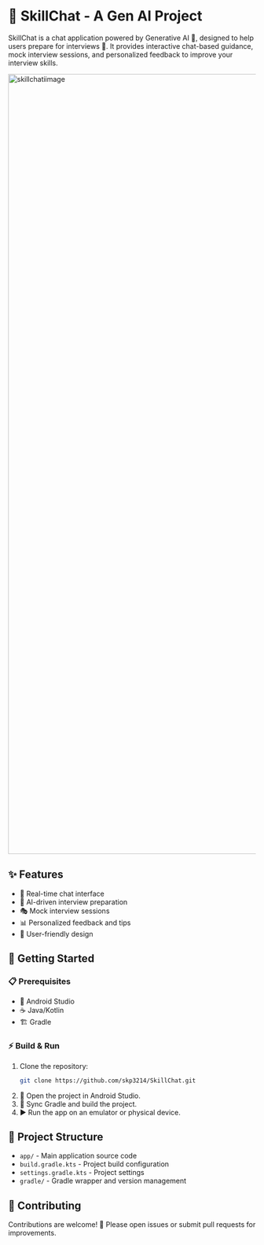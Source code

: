 # 💬 SkillChat - A Gen AI Project

SkillChat is a chat application powered by Generative AI 🤖, designed to help users prepare for interviews 💼. It provides interactive chat-based guidance, mock interview sessions, and personalized feedback to improve your interview skills.

<img width="2245" height="1587" alt="skillchatiimage" src="https://github.com/user-attachments/assets/ad970bd3-ca0e-402d-ae1a-ac78d72e32cd" />




## ✨ Features
- 💬 Real-time chat interface
- 🤖 AI-driven interview preparation
- 🎭 Mock interview sessions
- 📊 Personalized feedback and tips
- 🎨 User-friendly design

## 🚀 Getting Started

### 📋 Prerequisites
- 📱 Android Studio
- ☕ Java/Kotlin
- 🏗️ Gradle

### ⚡ Build & Run
1. Clone the repository:
   ```sh
   git clone https://github.com/skp3214/SkillChat.git
   ```
2. 📂 Open the project in Android Studio.
3. 🔄 Sync Gradle and build the project.
4. ▶️ Run the app on an emulator or physical device.

## 📁 Project Structure
- `app/` - Main application source code
- `build.gradle.kts` - Project build configuration
- `settings.gradle.kts` - Project settings
- `gradle/` - Gradle wrapper and version management

## 🤝 Contributing
Contributions are welcome! 🎉 Please open issues or submit pull requests for improvements.

